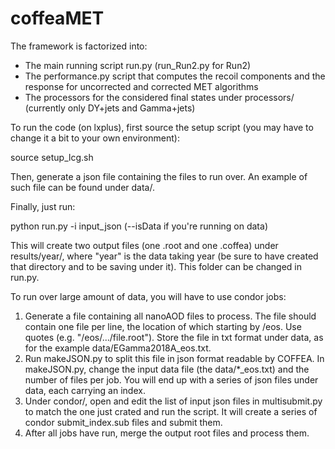 # coffeaMET

The framework is factorized into:

- The main running script run.py (run_Run2.py for Run2)
- The performance.py script that computes the recoil components and the response for uncorrected and corrected MET algorithms
- The processors for the considered final states under processors/ (currently only DY+jets and Gamma+jets)

To run the code (on lxplus), first source the setup script (you may have to change it a bit to your own environment):

source setup_lcg.sh

Then, generate a json file containing the files to run over. An example of such file can be found under data/.

Finally, just run:

python run.py -i input_json (--isData if you're running on data)

This will create two output files (one .root and one .coffea) under results/year/, where "year" is the data taking year (be sure to have created that directory and to be saving under it). This folder can be changed in run.py.

To run over large amount of data, you will have to use condor jobs:

1. Generate a file containing all nanoAOD files to process. The file should contain one file per line, the location of which starting by /eos. Use quotes (e.g. "/eos/.../file.root"). Store the file in txt format under data, as for the example data/EGamma2018A_eos.txt.
2. Run makeJSON.py to split this file in json format readable by COFFEA. In makeJSON.py, change the input data file (the data/*_eos.txt) and the number of files per job. You will end up with a series of json files under data, each carrying an index.
3. Under condor/, open and edit the list of input json files in multisubmit.py to match the one just crated and run the script. It will create a series of condor submit_index.sub files and submit them.
4. After all jobs have run, merge the output root files and process them.

